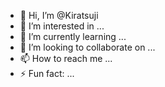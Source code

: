 - 👋 Hi, I’m @Kiratsuji
- 👀 I’m interested in ...
- 🌱 I’m currently learning ...
- 💞️ I’m looking to collaborate on ...
- 📫 How to reach me ...
- ⚡ Fun fact: ...

<!---
Kiratsuji/Kiratsuji is a ✨ special ✨ repository because its `README.md` (this file) appears on your GitHub profile.
You can click the Preview link to take a look at your changes.
--->
